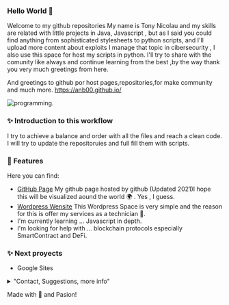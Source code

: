 ### Hello World  👋

Welcome to my github repositories My name is Tony Nicolau and my skills are related with little projects in Java, Javascript , but as I said you could find anything from sophisticated stylesheets to python scripts, and I'll upload more content about exploits I manage that topic in cibersecurity , I also use this space for host my scripts in python. I'll try to share with the comunity like always and continue learning from the best ,by the way thank you very much greetings from here. 

And greetings to github por host pages,repositories,for make community and much more. https://anb00.github.io/ 

![programming.](https://github.com/anb00/FullStackanb/blob/master/img/Service_Programmer.png)



### ✨ Introduction to this workflow

I try to achieve a balance and order with all the files and reach a clean code. I will try to update the repositoruies and full fill them with scripts.

### 🚀 Features 
Here you can find:

- [GitHub Page](https://anb00.github.io/ ) My github page hosted by github (Updated 2021)I hope this will be visualized aound the world 🌍 . Yes , I guess.
- [Wordpress Wensite](https://fullstackanb.wordpress.com/) This Wordpress Space is very simple and the reason for this is offer my services as a technician 🔧.
- I'm currently learning ... Javascript in depth.
- I'm looking for help with ... blockchain protocols especially SmartContract and DeFi.

### ✨ Next proyects 
- Google Sites

<details> 
	<summary>"Contact, Suggestions, more info"</summary>
	<br>
	<ul>
	<li>antonio.nicolau.b.23@gmail.com if you are interested in contact with me do not doubt email me , i'll reply as soon as posible</li>
		<li>My hobbies are 💻 :
			<ul>
				<li>NFT</a></li>
				<li>Music</li>
				<li>Hardware | Artefacts </li>
			</ul>
		</li>
		<li>Thanks, I hope you find this usefull. I try to make clear as posible</li>
	</ul>
</details>

<!--
**anb00/anb00** is a ✨ _special_ ✨ repository because its `README.md` (this file) appears on your GitHub profile.

Here are some ideas to get you started:

- 🔭 I’m currently working on ...
- 🌱 I’m currently learning ...
- 👯 I’m looking to collaborate on ...
- 🤔 I’m looking for help with ...
- 💬 Ask me about ...
- 📫 How to reach me: ...
- 😄 Pronouns: ...
- ⚡ Fun fact: ...
-->
Made with 🖤 and Pasion! 

